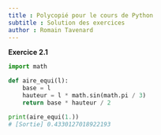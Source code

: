 ```yaml
---
title : Polycopié pour le cours de Python
subtitle : Solution des exercices
author : Romain Tavenard
---
```


**Exercice 2.1**

```python
import math

def aire_equi(l):
    base = l
    hauteur = l * math.sin(math.pi / 3)
    return base * hauteur / 2

print(aire_equi(1.))
# [Sortie] 0.4330127018922193
```
